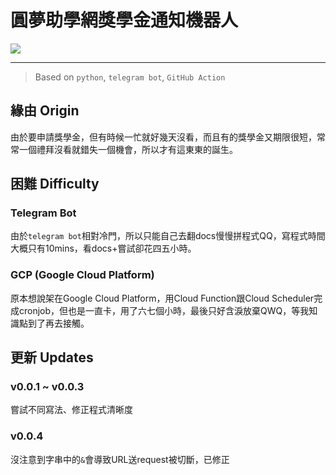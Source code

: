 # 圓夢助學網獎學金通知機器人

![](https://imgur.com/7MvRzU8.jpg)

---

> Based on `python`, `telegram bot`, `GitHub Action`

## 緣由 Origin
由於要申請獎學金，但有時候一忙就好幾天沒看，而且有的獎學金又期限很短，常常一個禮拜沒看就錯失一個機會，所以才有這東東的誕生。

## 困難 Difficulty
### Telegram Bot
由於`telegram bot`相對冷門，所以只能自己去翻docs慢慢拼程式QQ，寫程式時間大概只有10mins，看docs+嘗試卻花四五小時。

### GCP (Google Cloud Platform)
原本想說架在Google Cloud Platform，用Cloud Function跟Cloud Scheduler完成cronjob，但也是一直卡，用了六七個小時，最後只好含淚放棄QWQ，等我知識點到了再去接觸。

## 更新 Updates
### v0.0.1 ~ v0.0.3
嘗試不同寫法、修正程式清晰度

### v0.0.4
沒注意到字串中的`&`會導致URL送request被切斷，已修正

